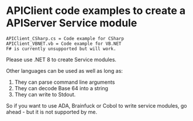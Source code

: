 # APIClient code examples to create a APIServer Service module

```
APIClient_CSharp.cs = Code example for CSharp
APIClient_VBNET.vb = Code example for VB.NET
F# is currently unsupported but will work.
```

Please use .NET 8 to create Service modules.

Other languages can be used as well as long as:
1. They can parse command line arguments
2. They can decode Base 64 into a string
3. They can write to Stdout.

So if you want to use ADA, Brainfuck or Cobol to write service modules, go ahead - but it is not supported by me.
